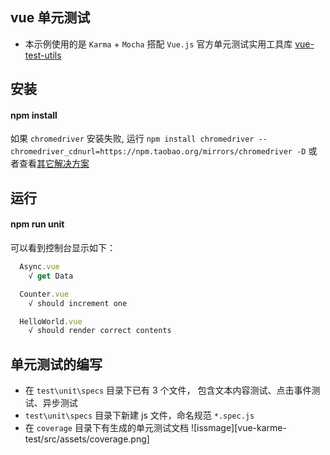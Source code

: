 ## vue 单元测试

- 本示例使用的是 `Karma` + `Mocha` 搭配 `Vue.js` 官方单元测试实用工具库 [vue-test-utils](https://vue-test-utils.vuejs.org/zh/) 


## 安装
#### npm install
如果 `chromedriver` 安装失败, 运行 `npm install chromedriver --chromedriver_cdnurl=https://npm.taobao.org/mirrors/chromedriver -D` 或者查看[其它解决方案](https://www.npmjs.com/package/chromedriver)

## 运行
#### npm run unit

可以看到控制台显示如下：
```javascript
  Async.vue
    √ get Data

  Counter.vue
    √ should increment one

  HelloWorld.vue
    √ should render correct contents
```

## 单元测试的编写
- 在 `test\unit\specs` 目录下已有 3 个文件， 包含文本内容测试、点击事件测试、异步测试
- `test\unit\specs` 目录下新建 js 文件，命名规范 `*.spec.js`
- 在 `coverage` 目录下有生成的单元测试文档
![issmage][vue-karme-test/src/assets/coverage.png]




